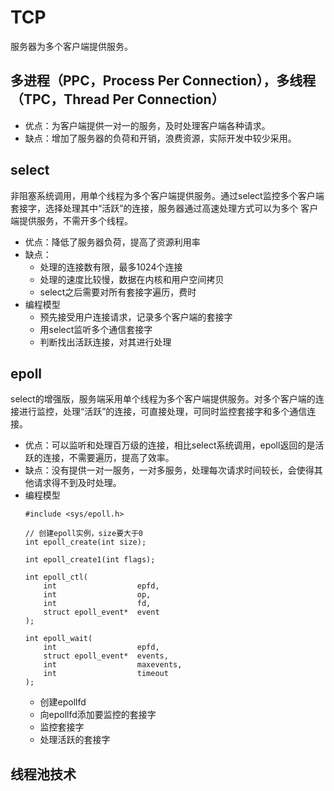 # TCP
服务器为多个客户端提供服务。

## 多进程（PPC，Process Per Connection），多线程（TPC，Thread Per Connection）
* 优点：为客户端提供一对一的服务，及时处理客户端各种请求。
* 缺点：增加了服务器的负荷和开销，浪费资源，实际开发中较少采用。


## select
非阻塞系统调用，用单个线程为多个客户端提供服务。通过select监控多个客户端套接字，选择处理其中“活跃”的连接，服务器通过高速处理方式可以为多个
客户端提供服务，不需开多个线程。
* 优点：降低了服务器负荷，提高了资源利用率
* 缺点：
  * 处理的连接数有限，最多1024个连接
  * 处理的速度比较慢，数据在内核和用户空间拷贝
  * select之后需要对所有套接字遍历，费时
* 编程模型
  * 预先接受用户连接请求，记录多个客户端的套接字 
  * 用select监听多个通信套接字 
  * 判断找出活跃连接，对其进行处理

## epoll
select的增强版，服务端采用单个线程为多个客户端提供服务。对多个客户端的连接进行监控，处理“活跃”的连接，可直接处理，可同时监控套接字和多个通信连接。
* 优点：可以监听和处理百万级的连接，相比select系统调用，epoll返回的是活跃的连接，不需要遍历，提高了效率。
* 缺点：没有提供一对一服务，一对多服务，处理每次请求时间较长，会使得其他请求得不到及时处理。
* 编程模型
  ```
  #include <sys/epoll.h>
  
  // 创建epoll实例，size要大于0
  int epoll_create(int size);
  
  int epoll_create1(int flags);
  
  int epoll_ctl(
      int                  epfd, 
      int                  op, 
      int                  fd, 
      struct epoll_event*  event
  );
  
  int epoll_wait(
      int                  epfd, 
      struct epoll_event*  events, 
      int                  maxevents, 
      int                  timeout
  );
  ```
  * 创建epollfd
  * 向epollfd添加要监控的套接字
  * 监控套接字
  * 处理活跃的套接字

## 线程池技术






